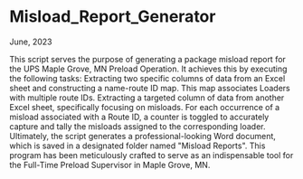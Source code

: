 # Misload_Report_Generator
June, 2023

This script serves the purpose of generating a package misload report for the UPS Maple Grove, MN Preload Operation. It achieves this by executing the following tasks: Extracting two specific columns of data from an Excel sheet and constructing a name-route ID map. This map associates Loaders with multiple route IDs. Extracting a targeted column of data from another Excel sheet, specifically focusing on misloads. For each occurrence of a misload associated with a Route ID, a counter is toggled to accurately capture and tally the misloads assigned to the corresponding loader. Ultimately, the script generates a professional-looking Word document, which is saved in a designated folder named "Misload Reports". This program has been meticulously crafted to serve as an indispensable tool for the Full-Time Preload Supervisor in Maple Grove, MN.
